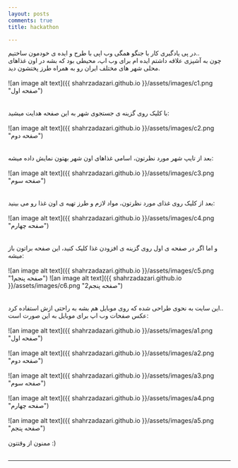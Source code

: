 ```yaml
---
layout: posts
comments: true
title: hackathon

---
```


در پی یادگیری کار با جنگو همگی وب اپی با طرح و ایده ی خودمون ساختیم..
<br>
چون به آشپزی علاقه داشتم ایده ام برای وب اپ، محیطی بود که بشه در اون غذاهای محلی شهر های مختلف ایران رو به همراه طرز پختشون دید.
<br><br>
![an image alt text]({{ shahrzadazari.github.io }}/assets/images/c1.png "صفحه اول")
<br><br><br>
با کلیک روی گزینه ی جستجوی شهر به این صفحه هدایت میشید:
<br><br>
![an image alt text]({{ shahrzadazari.github.io }}/assets/images/c2.png "صفحه دوم")
<br><br><br>
بعد از تایپ شهر مورد نظرتون، اسامی غذاهای اون شهر بهتون نمایش داده میشه:
<br><br>
![an image alt text]({{ shahrzadazari.github.io }}/assets/images/c3.png "صفحه سوم")
<br><br><br>
بعد از کلیک روی غذای مورد نظرتون، مواد لازم و طرز تهیه ی اون غذا رو می بینید:
<br><br>
![an image alt text]({{ shahrzadazari.github.io }}/assets/images/c4.png "صفحه چهارم")
<br><br><br>
و اما اگر در صفحه ی اول روی گزینه ی افزودن غذا کلیک کنید، این صفحه براتون باز میشه:
<br><br>
![an image alt text]({{ shahrzadazari.github.io }}/assets/images/c5.png "صفحه پنجم1")
![an image alt text]({{ shahrzadazari.github.io }}/assets/images/c6.png "صفحه پنجم2")
<br><br><br>
این سایت به نحوی طراحی شده که روی موبایل هم بشه به راحتی ازش استفاده کرد..
<br>
عکس صفحات وب اپ برای موبایل به این صورت است:
<br><br>
![an image alt text]({{ shahrzadazari.github.io }}/assets/images/a1.png "صفحه اول")
<br><br>
![an image alt text]({{ shahrzadazari.github.io }}/assets/images/a2.png "صفحه دوم")
<br><br>
![an image alt text]({{ shahrzadazari.github.io }}/assets/images/a3.png "صفحه سوم")
<br><br>
![an image alt text]({{ shahrzadazari.github.io }}/assets/images/a4.png "صفحه چهارم")
<br><br>
![an image alt text]({{ shahrzadazari.github.io }}/assets/images/a5.png "صفحه پنجم")
<br><br>
ممنون از وقتتون :)
<br><br>

---


